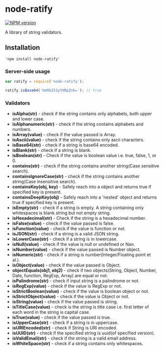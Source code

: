 # node-ratify

[![NPM version][npm-image]][npm-url]

A library of string validators.

## Installation

	'npm install node-ratify'

### Server-side usage

```javascript
var ratify = require('node-ratify');

ratify.isBase64('bm9kZS1yYXRpZnk='); // true
```

### Validators

- **isAlpha(str)** - check if the string contains only alphabets, both upper and lower case.
- **isAlphanumeric(str)** - check if the string contains alphabets and numbers.
- **isArray(value)** - check if the value passed is Array.
- **isAscii(value)** - check if the string contains only ascii characters.
- **isBase64(str)** - check if a string is base64 encoded.
- **isBlank(str)** - check if a string is blank.
- **isBoolean(str)** - Check if the value is boolean value i.e. true, false, 1, or 0.
- **contains(str)** - check if the string contains another string(Case sensitive search).
- **containsIgnoreCase(str)** - check if the string contains another string(Case insensitive search).
- **containsKey(obj, key)** - Safely reach into a object and returns true if specified key is present.
- **containsDeepKey(obj)** - Safely reach into a 'nested' object and returns true if specified key is present. 
- **isEmpty(str)** - check if a string is empty. A string containing only whitespaces is blank string but not empty string.
- **isHexadecimal(str)** - Check if the string is a hexadecimal number.
- **isFalse(value)** - check if the value passed is false.
- **isFunction(value)** - check if the value is function or not.
- **isJSON(str)** - check if a string is a valid JSON string.
- **isLowerCase(str)** - check if a string is in lowercase.
- **isNull(value)** - check if the value is null or undefined or Nan.
- **isNumber(value)** - check if the value passed is Number object.
- **isNumeric(str)** - check if a string is number(Integer/Floating point et al.).
- **isObject(value)** - check if the value passed is Object.
- **objectEquals(obj1, obj2)** - check if two objects(String, Object, Number, Date, function, RegExp, Array) are equal or not.
- **isPalindrome(str)** - check if input string is a palindrome or not.
- **isRegExp(value)** - check if the value is RegExp or not.
- **isStrictBoolean(value)** - check if the value is boolean object or not.
- **isStrictObject(value)** - check if the value is Object or not.
- **isString(value)** - check if the value passed is string.
- **isTitleCase(value)** - check is the string is title case i.e. first letter of each word in the string is capital case.
- **isTrue(value)** - check if the value passed is true.
- **isUpperCase(str)** - check if a string is in uppercase.
- **isURIEncoded(str)** - check if String is URI encoded.
- **isUUID(str)** - check if the specified string is uuid(of specified version).
- **isValidEmail(str)** - check if the string is a valid email address.
- **isWhiteSpace(str)** - check if a string contains only whitespaces.

[npm-url]: https://npmjs.com/package/node-ratify
[npm-image]: http://img.shields.io/npm/v/validator.svg
